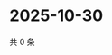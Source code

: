# 2025-10-30

共 0 条

<!-- BEGIN ZHIHUVIDEO -->
<!-- 最后更新时间 Thu Oct 30 2025 08:55:55 GMT+0800 (China Standard Time) -->

<!-- END ZHIHUVIDEO -->
